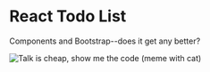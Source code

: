 <h1>React Todo List</h1>
<p>Components and Bootstrap--does it get any better?</p>
<img src="https://imgur.com/cCxyzO8.jpg" alt="Talk is cheap, show me the code (meme with cat)">